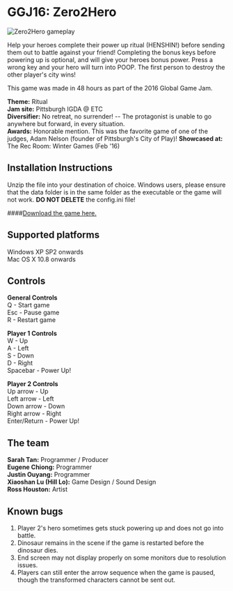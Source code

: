 # GGJ16: Zero2Hero

![Zero2Hero gameplay](http://sarahtan.sg/img/portfolio/gamejams/GGJ16/powerup.png "Zero2Hero gameplay")

Help your heroes complete their power up ritual (HENSHIN!) before sending them out to battle against your friend! Completing the bonus keys before powering up is optional, and will give your heroes bonus power. Press a wrong key and your hero will turn into POOP. The first person to destroy the other player's city wins!

This game was made in 48 hours as part of the 2016 Global Game Jam. 

**Theme:** Ritual  
**Jam site:** Pittsburgh IGDA @ ETC  
**Diversifier:** No retreat, no surrender! -- The protagonist is unable to go anywhere but forward, in every situation.  
**Awards:** Honorable mention. This was the favorite game of one of the judges, Adam Nelson (founder of Pittsburgh's City of Play)!
**Showcased at:** The Rec Room: Winter Games (Feb '16)

## Installation Instructions
Unzip the file into your destination of choice. Windows users, please ensure that the data folder is in the same folder as the executable or the game will not work. **DO NOT DELETE** the config.ini file!

####[Download the game here.](http://ggj.s3.amazonaws.com/games/2016/01/31/1950/Zero2Hero%20Game.zip)

## Supported platforms
Windows XP SP2 onwards  
Mac OS X 10.8 onwards

## Controls
**General Controls**  
Q - Start game  
Esc - Pause game  
R - Restart game

**Player 1 Controls**  
W - Up  
A - Left  
S - Down  
D - Right  
Spacebar - Power Up!

**Player 2 Controls**  
Up arrow - Up  
Left arrow - Left  
Down arrow - Down  
Right arrow - Right  
Enter/Return - Power Up!  

## The team
**Sarah Tan:** Programmer / Producer  
**Eugene Chiong:** Programmer  
**Justin Ouyang:** Programmer  
**Xiaoshan Lu (Hill Lo):** Game Design / Sound Design  
**Ross Houston:** Artist


## Known bugs
1. Player 2's hero sometimes gets stuck powering up and does not go into battle.
2. Dinosaur remains in the scene if the game is restarted before the dinosaur dies.
3. End screen may not display properly on some monitors due to resolution issues.
4. Players can still enter the arrow sequence when the game is paused, though the transformed characters cannot be sent out.
